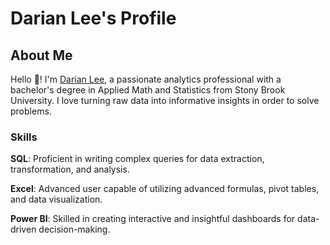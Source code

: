 # Darian Lee's Profile

## About Me

Hello 👋! I'm [Darian Lee](www.linkedin.com/in/darianlee555), a passionate analytics professional with a bachelor's degree in Applied Math and Statistics from Stony Brook University. I love turning raw data into informative insights in order to solve problems.

### Skills
**SQL**: Proficient in writing complex queries for data extraction, transformation, and analysis.

**Excel**: Advanced user capable of utilizing advanced formulas, pivot tables, and data visualization.

**Power BI**: Skilled in creating interactive and insightful dashboards for data-driven decision-making.
